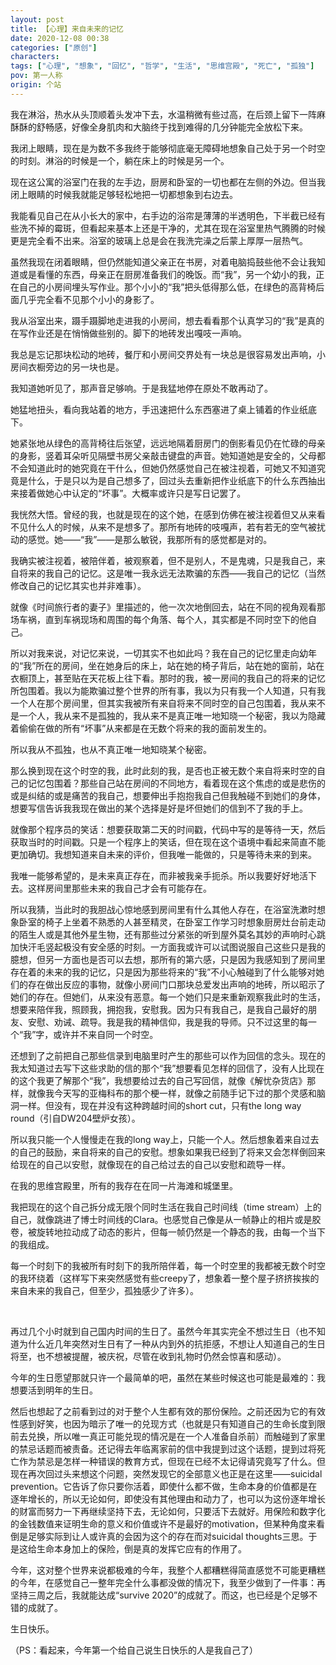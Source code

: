```yaml
---
layout: post
title: 【心理】来自未来的记忆
date: 2020-12-08 00:38
categories: ["原创"]
characters: 
tags: ["心理", "想象", "回忆", "哲学", "生活", "思维宫殿", "死亡", "孤独"]
pov: 第一人称
origin: 个站
---
```


我在淋浴，热水从头顶顺着头发冲下去，水温稍微有些过高，在后颈上留下一阵麻酥酥的舒畅感，好像全身肌肉和大脑终于找到难得的几分钟能完全放松下来。

我闭上眼睛，现在是为数不多我终于能够彻底毫无障碍地想象自己处于另一个时空的时刻。淋浴的时候是一个，躺在床上的时候是另一个。

现在这公寓的浴室门在我的左手边，厨房和卧室的一切也都在左侧的外边。但当我闭上眼睛的时候我就能足够轻松地把一切都想象到右边去。

我能看见自己在从小长大的家中，右手边的浴帘是薄薄的半透明色，下半截已经有些洗不掉的霉斑，但看起来基本上还是干净的，尤其在现在浴室里热气腾腾的时候更是完全看不出来。浴室的玻璃上总是会在我洗完澡之后蒙上厚厚一层热气。

虽然我现在闭着眼睛，但仍然能知道父亲正在书房，对着电脑捣鼓些他不会让我知道或是看懂的东西，母亲正在厨房准备我们的晚饭。而“我”，另一个幼小的我，正在自己的小房间埋头写作业。那个小小的“我”把头低得那么低，在绿色的高背椅后面几乎完全看不见那个小小的身影了。

我从浴室出来，蹑手蹑脚地走进我的小房间，想去看看那个认真学习的“我”是真的在写作业还是在悄悄做些别的。脚下的地砖发出嘎吱一声响。

我总是忘记那块松动的地砖，餐厅和小房间交界处有一块总是很容易发出声响，小房间衣橱旁边的另一块也是。

我知道她听见了，那声音足够响。于是我猛地停在原处不敢再动了。

她猛地扭头，看向我站着的地方，手迅速把什么东西塞进了桌上铺着的作业纸底下。

她紧张地从绿色的高背椅往后张望，远远地隔着厨房门的倒影看见仍在忙碌的母亲的身影，竖着耳朵听见隔壁书房父亲敲击键盘的声音。她知道她是安全的，父母都不会知道此时的她究竟在干什么，但她仍然感觉自己在被注视着，可她又不知道究竟是什么，于是只以为是自己想多了，回过头去重新把作业纸底下的什么东西抽出来接着做她心中认定的“坏事”。大概率或许只是写日记罢了。

我恍然大悟。曾经的我，也就是现在的这个她，在感到仿佛在被注视着但又从来看不见什么人的时候，从来不是想多了。那所有地砖的吱嘎声，若有若无的空气被扰动的感觉。她——“我”——是那么敏锐，我那所有的感觉都是对的。

我确实被注视着，被陪伴着，被观察着，但不是别人，不是鬼魂，只是我自己，来自将来的我自己的记忆。这是唯一我永远无法欺骗的东西——我自己的记忆（当然修改自己的记忆其实也并非难事）。

就像《时间旅行者的妻子》里描述的，他一次次地倒回去，站在不同的视角观看那场车祸，直到车祸现场和周围的每个角落、每个人，其实都是不同时空下的他自己。

所以对我来说，对记忆来说，一切其实不也如此吗？我在自己的记忆里走向幼年的“我”所在的房间，坐在她身后的床上，站在她的椅子背后，站在她的窗前，站在衣橱顶上，甚至贴在天花板上往下看。那时的我，被一房间的我自己的将来的记忆所包围着。我以为能欺骗过整个世界的所有事，我以为只有我一个人知道，只有我一个人在那个房间里，但其实我被所有来自将来不同时空的自己包围着，我从来不是一个人，我从来不是孤独的，我从来不是真正唯一地知晓一个秘密，我以为隐藏着偷偷在做的所有“坏事”从来都是在无数个将来的我的面前发生的。

所以我从不孤独，也从不真正唯一地知晓某个秘密。

那么换到现在这个时空的我，此时此刻的我，是否也正被无数个来自将来时空的自己的记忆包围着？那些自己站在房间的不同地方，看着现在这个焦虑的或是悲伤的或是纠结的或是痛苦的我自己，想要伸出手抱抱我自己但我触碰不到她们的身体，想要写信告诉我我现在做出的某个选择是好是坏但她们的信到不了我的手上。

就像那个程序员的笑话：想要获取第二天的时间戳，代码中写的是等待一天，然后获取当时的时间戳。只是一个程序上的笑话，但在现在这个语境中看起来简直不能更加确切。我想知道来自未来的评价，但我唯一能做的，只是等待未来的到来。

我唯一能够希望的，是未来真正存在，而非被我亲手扼杀。所以我要好好地活下去。这样房间里那些未来的我自己才会有可能存在。

所以我猜，当此时的我胆战心惊地感到房间里有什么其他人存在，在浴室洗漱时想象卧室的椅子上坐着不熟悉的人甚至精灵，在卧室工作学习时想象厨房灶台前走动的陌生人或是其他外星生物，还有那些过分紧张的听到屋外莫名其妙的声响时心跳加快汗毛竖起极没有安全感的时刻。一方面我或许可以试图说服自己这些只是我的臆想，但另一方面也是否可以去想，那所有的第六感，只是因为我感知到了房间里存在着的未来的我的记忆，只是因为那些将来的“我”不小心触碰到了什么能够对她们的存在做出反应的事物，就像小房间门口那块总爱发出声响的地砖，所以昭示了她们的存在。但她们，从来没有恶意。每一个她们只是来重新观察我此时的生活，想要来陪伴我，照顾我，拥抱我，安慰我。因为只有我自己，是我自己最好的朋友、安慰、劝诫、疏导。我是我的精神信仰，我是我的导师。只不过这里的每一个“我”字，或许并不来自同一个时空。

还想到了之前把自己那些信录到电脑里时产生的那些可以作为回信的念头。现在的我太知道过去写下这些求助的信的那个“我”想要看见怎样的回信了，没有人比现在的这个我更了解那个“我”，我想要给过去的自己写回信，就像《解忧杂货店》那样，就像我今天写的亚梅科布的那个梗一样，就像之前随手记下过的那个灵感和脑洞一样。但没有，现在并没有这种跨越时间的short cut，只有the long way round（引自DW204壁炉女孩）。

所以我只能一个人慢慢走在我的long way上，只能一个人。然后想象着来自过去的自己的鼓励，来自将来的自己的安慰。想象如果我已经到了将来又会怎样倒回来给现在的自己以安慰，就像现在的自己给过去的自己以安慰和疏导一样。

在我的思维宫殿里，所有的我存在在同一片海滩和城堡里。

我把现在的这个自己拆分成无限个同时生活在我自己时间线（time stream）上的自己，就像跳进了博士时间线的Clara。也感觉自己像是从一帧静止的相片或是胶卷，被旋转地拉动成了动态的影片，但每一帧仍然是一个静态的我，由每一个当下的我组成。

每一个时刻下的我被所有时刻下的我所陪伴着，每一个时空里的我都被无数个时空的我环绕着（这样写下来突然感觉有些creepy了，想象着一整个屋子挤挤挨挨的来自未来的我自己，但至少，孤独感少了许多）。

<br>

再过几个小时就到自己国内时间的生日了。虽然今年其实完全不想过生日（也不知道为什么近几年突然对生日有了一种从内到外的抗拒感，不想让人知道自己的生日将至，也不想被提醒，被庆祝，尽管在收到礼物时仍然会惊喜和感动）。

今年的生日愿望那就只许一个最简单的吧，虽然在某些时候这也可能是最难的：我想要活到明年的生日。

然后也想起了之前看到过的对于整个人生都有效的那份保险。之前还因为它的有效性感到好笑，也因为暗示了唯一的兑现方式（也就是只有知道自己的生命长度到限前去兑换，所以唯一真正可能兑现的情况是在一个人准备自杀前）而触碰到了家里的禁忌话题而被责备。还记得去年临离家前的信中我提到过这个话题，提到过将死亡作为禁忌是怎样一种错误的教育方式，但现在已经不太记得请究竟写了什么。但现在再次回过头来想这个问题，突然发现它的全部意义也正是在这里——suicidal prevention。它告诉了你只要你活着，即使什么都不做，生命本身的价值都是在逐年增长的，所以无论如何，即使没有其他理由和动力了，也可以为这份逐年增长的财富而努力一下再继续坚持下去，无论如何，只要活下去就好。用保险和数字化的金钱数值来证明生命的意义和价值或许不是最好的motivation，但某种角度来看倒是足够实际到让人或许真的会因为这个的存在而对suicidal thoughts三思。于是这给生命本身加上的保险，倒是真的发挥它应有的作用了。

今年，这对整个世界来说都极难的今年，我整个人都糟糕得简直感觉不可能更糟糕的今年，在感觉自己一整年完全什么事都没做的情况下，我至少做到了一件事：再坚持三周之后，我就能达成“survive 2020”的成就了。而这，也已经是个足够不错的成就了。

生日快乐。

（PS：看起来，今年第一个给自己说生日快乐的人是我自己了）